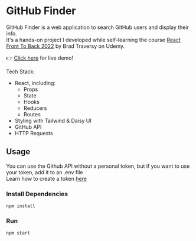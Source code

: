 # GitHub Finder

GitHub Finder is a web application to search GitHub users and display their info.<br />
It's a hands-on project I developed while self-learning the course [React Front To Back 2022](https://www.udemy.com/course/react-front-to-back-2022/) by Brad Traversy on Udemy.

👉 [Click here]() for live demo!

Tech Stack:
- React, 
  including:
  - Props
  - State
  - Hooks
  - Reducers
  - Routes
- Styling with Tailwind & Daisy UI
- GitHub API
- HTTP Requests

## Usage
You can use the Github API without a personal token, but if you want to use your token, add it to an .env file<br />
Learn how to create a token [here](https://docs.github.com/en/authentication/keeping-your-account-and-data-secure/creating-a-personal-access-token)

### Install Dependencies

```
npm install
```

### Run

```
npm start
```
